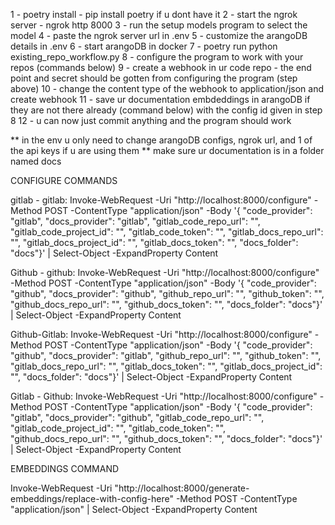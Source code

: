 1 - poetry install - pip install poetry if u dont have it
2 - start the ngrok server - ngrok http 8000
3 - run the setup models program to select the model
4 - paste the ngrok server url in .env
5 - customize the arangoDB details in .env
6 - start arangoDB in docker
7 - poetry run python existing_repo_workflow.py
8 - configure the program to work with your repos (commands below)
9 - create a webhook in ur code repo - the end point and secret should be gotten from configuring the program (step above)
10 - change the content type of the webhook to application/json and create webhook 
11 - save ur documentation embdeddings in arangoDB if they are not there already (command below) with the config id given in step 8
12 - u can now just commit anything and the program should work

** in the env u only need to change arangoDB configs, ngrok url, and 1 of the api keys if u are using them
** make sure ur documentation is in a folder named docs

CONFIGURE COMMANDS

gitlab - gitlab:
Invoke-WebRequest -Uri "http://localhost:8000/configure" -Method POST -ContentType "application/json" -Body '{ "code_provider": "gitlab", "docs_provider": "gitlab", "gitlab_code_repo_url": "", "gitlab_code_project_id": "", "gitlab_code_token": "", "gitlab_docs_repo_url": "", "gitlab_docs_project_id": "", "gitlab_docs_token": "", "docs_folder": "docs"}' | Select-Object -ExpandProperty Content

Github - github:
Invoke-WebRequest -Uri "http://localhost:8000/configure" -Method POST -ContentType "application/json" -Body '{ "code_provider": "github", "docs_provider": "github", "github_repo_url": "", "github_token": "", "github_docs_repo_url": "", "github_docs_token": "", "docs_folder": "docs"}' | Select-Object -ExpandProperty Content

Github-Gitlab:
Invoke-WebRequest -Uri "http://localhost:8000/configure" -Method POST -ContentType "application/json" -Body '{ "code_provider": "github", "docs_provider": "gitlab", "github_repo_url": "", "github_token": "", "gitlab_docs_repo_url": "", "gitlab_docs_token": "", "gitlab_docs_project_id": "", "docs_folder": "docs"}' | Select-Object -ExpandProperty Content

Gitlab - Github:
Invoke-WebRequest -Uri "http://localhost:8000/configure" -Method POST -ContentType "application/json" -Body '{ "code_provider": "gitlab", "docs_provider": "github", "gitlab_code_repo_url": "", "gitlab_code_project_id": "", "gitlab_code_token": "", "github_docs_repo_url": "", "github_docs_token": "", "docs_folder": "docs"}' | Select-Object -ExpandProperty Content


EMBEDDINGS COMMAND

Invoke-WebRequest -Uri "http://localhost:8000/generate-embeddings/replace-with-config-here" -Method POST -ContentType "application/json" | Select-Object -ExpandProperty Content